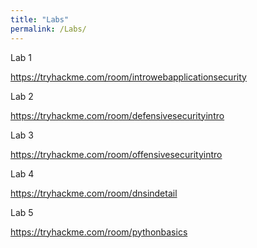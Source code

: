 ```yaml
---
title: "Labs"
permalink: /Labs/
---
```

Lab 1

https://tryhackme.com/room/introwebapplicationsecurity

Lab 2

https://tryhackme.com/room/defensivesecurityintro

Lab 3

https://tryhackme.com/room/offensivesecurityintro

Lab 4

https://tryhackme.com/room/dnsindetail

Lab 5

https://tryhackme.com/room/pythonbasics
